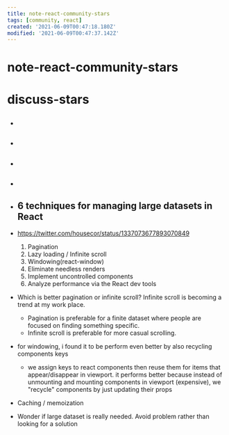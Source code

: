 ```yaml
---
title: note-react-community-stars
tags: [community, react]
created: '2021-06-09T00:47:18.180Z'
modified: '2021-06-09T00:47:37.142Z'
---
```


# note-react-community-stars

# discuss-stars

- ## 

- ## 

- ## 

- ## 

- ## 6 techniques for managing large datasets in React
- https://twitter.com/housecor/status/1337073677893070849
  1. Pagination
  2. Lazy loading / Infinite scroll
  3. Windowing(react-window)
  4. Eliminate needless renders
  5. Implement uncontrolled components
  6. Analyze performance via the React dev tools
- Which is better pagination or infinite scroll? Infinite scroll is becoming a trend at my work place.
  - Pagination is preferable for a finite dataset where people are focused on finding something specific. 
  - Infinite scroll is preferable for more casual scrolling.
- for windowing, i found it to be perform even better by also recycling components keys
  - we assign keys to react components then reuse them for items that appear/disappear in viewport. it performs better because instead of unmounting and mounting components in viewport (expensive), we "recycle" components by just updating their props
- Caching / memoization
- Wonder if large dataset is really needed. Avoid problem rather than looking for a solution 
